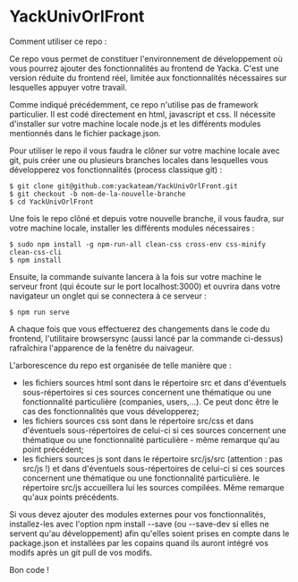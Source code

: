 # YackUnivOrlFront

Comment utiliser ce repo :

Ce repo vous permet de constituer l'environnement de développement où vous pourrez ajouter des fonctionnalités au frontend de Yacka. C'est une version réduite du frontend réel, limitée aux fonctionnalités nécessaires sur lesquelles appuyer votre travail.

Comme indiqué précédemment, ce repo n'utilise pas de framework particulier. Il est codé directement en html, javascript et css. Il nécessite d'installer sur votre machine locale node.js et les différents modules mentionnés dans le fichier package.json.
  
Pour utiliser le repo il vous faudra le clôner sur votre machine locale avec git, puis créer une ou plusieurs branches locales dans lesquelles vous développerez vos fonctionnalités (process classique git) :
  
  ```shell
  $ git clone git@github.com:yackateam/YackUnivOrlFront.git
  $ git checkout -b nom-de-la-nouvelle-branche
  $ cd YackUnivOrlFront
  ```
 
Une fois le repo clôné et depuis votre nouvelle branche, il vous faudra, sur votre machine locale, installer les différents modules nécessaires :
  
  ```shell
  $ sudo npm install -g npm-run-all clean-css cross-env css-minify clean-css-cli
  $ npm install
  ```
Ensuite, la commande suivante lancera à la fois sur votre machine le serveur front (qui écoute sur le port localhost:3000) et ouvrira dans votre navigateur un onglet qui se connectera à ce serveur :
  
  ```shell
  $ npm run serve
  ```
A chaque fois que vous effectuerez des changements dans le code du frontend, l'utilitaire browsersync (aussi lancé par la commande ci-dessus) rafraîchira l'apparence de la fenêtre du naivageur.

L'arborescence du repo est organisée de telle manière que :

  - les fichiers sources html sont dans le répertoire src et dans d'éventuels sous-répertoires si ces sources concernent une thématique ou une fonctionnalité particulière (companies, users,...). Ce peut donc être le cas des fonctionnalités que vous développerez;
  - les fichiers sources css sont dans le répertoire src/css et dans d'éventuels sous-répertoires de celui-ci si ces sources concernent une thématique ou une fonctionnalité particulière - même remarque qu'au point précédent;
  - les fichiers sources js sont dans le répertoire src/js/src (attention : pas src/js !) et dans d'éventuels sous-répertoires de celui-ci si ces sources concernent une thématique ou une fonctionnalité particulière. le répertoire src/js accueillera lui les sources compilées. Même remarque qu'aux points précédents.

Si vous devez ajouter des modules externes pour vos fonctionnalités, installez-les avec l'option npm install --save (ou --save-dev si elles ne servent qu'au développement) afin qu'elles soient prises en compte dans le package.json et installées par les copains quand ils auront intégré vos modifs après un git pull de vos modifs.

Bon code !

